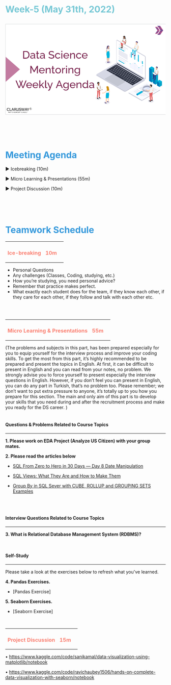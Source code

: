 <h1><strong><span style="color: #77C8D5;">Week-5 (May 31th, 2022)</strong></span>

![logo](ds_agenda_logo.png)

<br>

<h1><strong><span style="color: #3498DB;">Meeting Agenda</strong></h1></span>

<span class="c16 c30">▶ </span><span
class="c42 c82">Icebreaking (10m)</span><span class="c16 c23"> </span>

<span class="c16 c30">▶ </span><span
class="c42 c82">Micro Learning & Presentations (55m)</span><span class="c46 c42 c48"> </span>

<span class="c30">▶ </span><span class="c46 c48 c42">Project Discussion (10m)</span>

<br>
<br>
<br>

<div style="page-break-after: always;"></div>

<h1><strong><span style="color: #3498DB;">Teamwork Schedule</strong></h1></span>

<table style= "width:100%;">
                <tr>
                <td style="color: #FA8072; text-align:left "><h3><strong><p>Ice-breaking</td>
                <td style="color: #FA8072; text-align:right;"><h3><strong><p>10m</p><td>                </tr>
</table>

- Personal Questions 
- Any challenges (Classes, Coding, studying, etc.) 
- How you’re studying, you need personal advice? 
- Remember that practice makes perfect. 
- What exactly each student does for the team, if they know each other, if they care for each other, if they follow and talk with each other etc. 

<br>
<br>

<table style= "width:100%;">
                <tr>
                <td style="color: #FA8072; text-align:left "><h3><strong><p>Micro Learning & Presentations</td>
                <td style="color: #FA8072; text-align:right;"><h3><strong><p>55m</p><td>                </tr>
</table>
(The problems and subjects in this part, has been prepared especially for you to equip yourself for the interview process and improve your coding skills. To get the most from this part, it’s highly recommended to be prepared and present the topics in English. 
At first, it can be difficult to present in English and you can read from your notes, no problem. We strongly advise you to force yourself to present especially the interview questions in English. However, if you don’t feel you can present in English, you can do any part in Turkish, that’s no problem too. 
Please remember; we don’t want to put extra pressure to anyone, it’s totally up to you how you prepare for this section. The main and only aim of this part is to develop your skills that you need during and after the recruitment process and make you ready for the DS career.
)
<br>
<br>
<h4><strong>Questions & Problems Related to Course Topics</strong></h4>
<hr>

**1. Please work on EDA Project (Analyze US Citizen) with your group mates.**

                  
**2. Please read the articles below**
                  
- [SQL From Zero to Hero in 30 Days — Day 8 Date Manipulation](https://sonery.medium.com/sql-from-zero-to-hero-in-30-days-day-8-date-manipulation-fdecc18bed75)
                  
- [SQL Views: What They Are and How to Make Them](https://medium.datadriveninvestor.com/sql-views-what-they-are-and-how-to-make-62229b2f0fd7)
                  
- [Group By in SQL Sever with CUBE, ROLLUP and GROUPING SETS Examples](https://medium.com/@biroltopuz/group-by-in-sql-sever-with-cube-rollup-and-grouping-sets-examples-4cef8e0e1bb2)                  

<br>             

<br>
<h4><strong>Interview Questions Related to Course Topics</strong></h4>
<hr>

**3. What is Relational Database Management System (RDBMS)?**
<br>

<br>
<h4><strong>Self-Study</strong></h4>
<hr>

Please take a look at the exercises below to refresh what you've learned. 
                  
**4. Pandas Exercises.**

- [Pandas Exercise]
                  
**5. Seaborn Exercises.**

- [Seaborn Exercise]
                  
<br>

<table style= "width:100%;">
                <tr>
                <td style="color: #FA8072; text-align:left "><h3><strong><p>Project Discussion</td>
                <td style="color: #FA8072; text-align:right;"><h3><strong><p>15m</p><td>                </tr>                
</table>

•	https://www.kaggle.com/code/sanikamal/data-visualization-using-matplotlib/notebook
                  
•	https://www.kaggle.com/code/ravichaubey1506/hands-on-complete-data-visualization-with-seaborn/notebook
